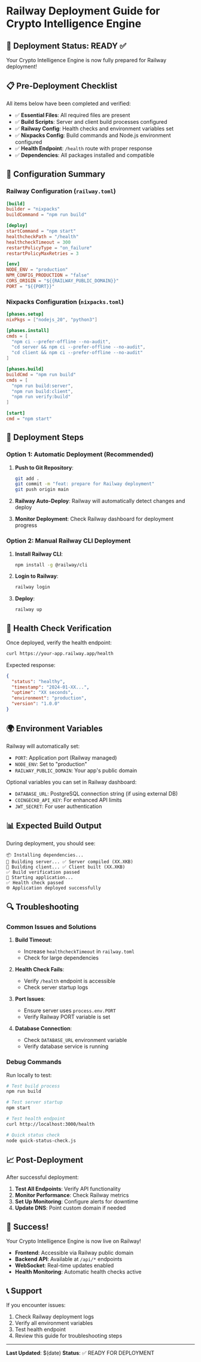 # Railway Deployment Guide for Crypto Intelligence Engine

## 🚀 Deployment Status: READY ✅

Your Crypto Intelligence Engine is now fully prepared for Railway deployment!

## 📋 Pre-Deployment Checklist

All items below have been completed and verified:

- ✅ **Essential Files**: All required files are present
- ✅ **Build Scripts**: Server and client build processes configured
- ✅ **Railway Config**: Health checks and environment variables set
- ✅ **Nixpacks Config**: Build commands and Node.js environment configured
- ✅ **Health Endpoint**: `/health` route with proper response
- ✅ **Dependencies**: All packages installed and compatible

## 🔧 Configuration Summary

### Railway Configuration (`railway.toml`)
```toml
[build]
builder = "nixpacks"
buildCommand = "npm run build"

[deploy]
startCommand = "npm start"
healthcheckPath = "/health"
healthcheckTimeout = 300
restartPolicyType = "on_failure"
restartPolicyMaxRetries = 3

[env]
NODE_ENV = "production"
NPM_CONFIG_PRODUCTION = "false"
CORS_ORIGIN = "${{RAILWAY_PUBLIC_DOMAIN}}"
PORT = "${{PORT}}"
```

### Nixpacks Configuration (`nixpacks.toml`)
```toml
[phases.setup]
nixPkgs = ["nodejs_20", "python3"]

[phases.install]
cmds = [
  "npm ci --prefer-offline --no-audit",
  "cd server && npm ci --prefer-offline --no-audit",
  "cd client && npm ci --prefer-offline --no-audit"
]

[phases.build]
buildCmd = "npm run build"
cmds = [
  "npm run build:server",
  "npm run build:client",
  "npm run verify:build"
]

[start]
cmd = "npm start"
```

## 🚀 Deployment Steps

### Option 1: Automatic Deployment (Recommended)
1. **Push to Git Repository**:
   ```bash
   git add .
   git commit -m "feat: prepare for Railway deployment"
   git push origin main
   ```

2. **Railway Auto-Deploy**: Railway will automatically detect changes and deploy

3. **Monitor Deployment**: Check Railway dashboard for deployment progress

### Option 2: Manual Railway CLI Deployment
1. **Install Railway CLI**:
   ```bash
   npm install -g @railway/cli
   ```

2. **Login to Railway**:
   ```bash
   railway login
   ```

3. **Deploy**:
   ```bash
   railway up
   ```

## 🏥 Health Check Verification

Once deployed, verify the health endpoint:
```bash
curl https://your-app.railway.app/health
```

Expected response:
```json
{
  "status": "healthy",
  "timestamp": "2024-01-XX...",
  "uptime": "XX seconds",
  "environment": "production",
  "version": "1.0.0"
}
```

## 🌍 Environment Variables

Railway will automatically set:
- `PORT`: Application port (Railway managed)
- `NODE_ENV`: Set to "production"
- `RAILWAY_PUBLIC_DOMAIN`: Your app's public domain

Optional variables you can set in Railway dashboard:
- `DATABASE_URL`: PostgreSQL connection string (if using external DB)
- `COINGECKO_API_KEY`: For enhanced API limits
- `JWT_SECRET`: For user authentication

## 📊 Expected Build Output

During deployment, you should see:
```
📦 Installing dependencies...
🔨 Building server... ✅ Server compiled (XX.XKB)
🔨 Building client... ✅ Client built (XX.XKB)
✅ Build verification passed
🚀 Starting application...
✅ Health check passed
🌐 Application deployed successfully
```

## 🔍 Troubleshooting

### Common Issues and Solutions

1. **Build Timeout**:
   - Increase `healthcheckTimeout` in `railway.toml`
   - Check for large dependencies

2. **Health Check Fails**:
   - Verify `/health` endpoint is accessible
   - Check server startup logs

3. **Port Issues**:
   - Ensure server uses `process.env.PORT`
   - Verify Railway PORT variable is set

4. **Database Connection**:
   - Check `DATABASE_URL` environment variable
   - Verify database service is running

### Debug Commands

Run locally to test:
```bash
# Test build process
npm run build

# Test server startup
npm start

# Test health endpoint
curl http://localhost:3000/health

# Quick status check
node quick-status-check.js
```

## 📈 Post-Deployment

After successful deployment:

1. **Test All Endpoints**: Verify API functionality
2. **Monitor Performance**: Check Railway metrics
3. **Set Up Monitoring**: Configure alerts for downtime
4. **Update DNS**: Point custom domain if needed

## 🎉 Success!

Your Crypto Intelligence Engine is now live on Railway! 

- **Frontend**: Accessible via Railway public domain
- **Backend API**: Available at `/api/*` endpoints
- **WebSocket**: Real-time updates enabled
- **Health Monitoring**: Automatic health checks active

## 📞 Support

If you encounter issues:
1. Check Railway deployment logs
2. Verify all environment variables
3. Test health endpoint
4. Review this guide for troubleshooting steps

---

**Last Updated**: $(date)
**Status**: ✅ READY FOR DEPLOYMENT 